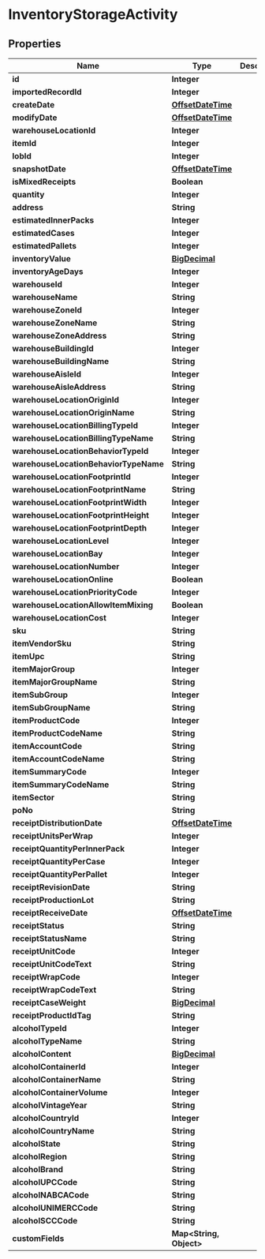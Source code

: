 
# InventoryStorageActivity

## Properties
Name | Type | Description | Notes
------------ | ------------- | ------------- | -------------
**id** | **Integer** |  |  [optional]
**importedRecordId** | **Integer** |  |  [optional]
**createDate** | [**OffsetDateTime**](OffsetDateTime.md) |  |  [optional]
**modifyDate** | [**OffsetDateTime**](OffsetDateTime.md) |  |  [optional]
**warehouseLocationId** | **Integer** |  |  [optional]
**itemId** | **Integer** |  |  [optional]
**lobId** | **Integer** |  | 
**snapshotDate** | [**OffsetDateTime**](OffsetDateTime.md) |  |  [optional]
**isMixedReceipts** | **Boolean** |  |  [optional]
**quantity** | **Integer** |  |  [optional]
**address** | **String** |  |  [optional]
**estimatedInnerPacks** | **Integer** |  |  [optional]
**estimatedCases** | **Integer** |  |  [optional]
**estimatedPallets** | **Integer** |  |  [optional]
**inventoryValue** | [**BigDecimal**](BigDecimal.md) |  |  [optional]
**inventoryAgeDays** | **Integer** |  |  [optional]
**warehouseId** | **Integer** |  |  [optional]
**warehouseName** | **String** |  |  [optional]
**warehouseZoneId** | **Integer** |  |  [optional]
**warehouseZoneName** | **String** |  |  [optional]
**warehouseZoneAddress** | **String** |  |  [optional]
**warehouseBuildingId** | **Integer** |  |  [optional]
**warehouseBuildingName** | **String** |  |  [optional]
**warehouseAisleId** | **Integer** |  |  [optional]
**warehouseAisleAddress** | **String** |  |  [optional]
**warehouseLocationOriginId** | **Integer** |  |  [optional]
**warehouseLocationOriginName** | **String** |  |  [optional]
**warehouseLocationBillingTypeId** | **Integer** |  |  [optional]
**warehouseLocationBillingTypeName** | **String** |  |  [optional]
**warehouseLocationBehaviorTypeId** | **Integer** |  |  [optional]
**warehouseLocationBehaviorTypeName** | **String** |  |  [optional]
**warehouseLocationFootprintId** | **Integer** |  |  [optional]
**warehouseLocationFootprintName** | **String** |  |  [optional]
**warehouseLocationFootprintWidth** | **Integer** |  |  [optional]
**warehouseLocationFootprintHeight** | **Integer** |  |  [optional]
**warehouseLocationFootprintDepth** | **Integer** |  |  [optional]
**warehouseLocationLevel** | **Integer** |  |  [optional]
**warehouseLocationBay** | **Integer** |  |  [optional]
**warehouseLocationNumber** | **Integer** |  |  [optional]
**warehouseLocationOnline** | **Boolean** |  |  [optional]
**warehouseLocationPriorityCode** | **Integer** |  |  [optional]
**warehouseLocationAllowItemMixing** | **Boolean** |  |  [optional]
**warehouseLocationCost** | **Integer** |  |  [optional]
**sku** | **String** |  |  [optional]
**itemVendorSku** | **String** |  |  [optional]
**itemUpc** | **String** |  |  [optional]
**itemMajorGroup** | **Integer** |  |  [optional]
**itemMajorGroupName** | **String** |  |  [optional]
**itemSubGroup** | **Integer** |  |  [optional]
**itemSubGroupName** | **String** |  |  [optional]
**itemProductCode** | **Integer** |  |  [optional]
**itemProductCodeName** | **String** |  |  [optional]
**itemAccountCode** | **String** |  |  [optional]
**itemAccountCodeName** | **String** |  |  [optional]
**itemSummaryCode** | **Integer** |  |  [optional]
**itemSummaryCodeName** | **String** |  |  [optional]
**itemSector** | **String** |  |  [optional]
**poNo** | **String** |  |  [optional]
**receiptDistributionDate** | [**OffsetDateTime**](OffsetDateTime.md) |  |  [optional]
**receiptUnitsPerWrap** | **Integer** |  |  [optional]
**receiptQuantityPerInnerPack** | **Integer** |  |  [optional]
**receiptQuantityPerCase** | **Integer** |  |  [optional]
**receiptQuantityPerPallet** | **Integer** |  |  [optional]
**receiptRevisionDate** | **String** |  |  [optional]
**receiptProductionLot** | **String** |  |  [optional]
**receiptReceiveDate** | [**OffsetDateTime**](OffsetDateTime.md) |  |  [optional]
**receiptStatus** | **String** |  |  [optional]
**receiptStatusName** | **String** |  |  [optional]
**receiptUnitCode** | **Integer** |  |  [optional]
**receiptUnitCodeText** | **String** |  |  [optional]
**receiptWrapCode** | **Integer** |  |  [optional]
**receiptWrapCodeText** | **String** |  |  [optional]
**receiptCaseWeight** | [**BigDecimal**](BigDecimal.md) |  |  [optional]
**receiptProductIdTag** | **String** |  |  [optional]
**alcoholTypeId** | **Integer** |  |  [optional]
**alcoholTypeName** | **String** |  |  [optional]
**alcoholContent** | [**BigDecimal**](BigDecimal.md) |  |  [optional]
**alcoholContainerId** | **Integer** |  |  [optional]
**alcoholContainerName** | **String** |  |  [optional]
**alcoholContainerVolume** | **Integer** |  |  [optional]
**alcoholVintageYear** | **String** |  |  [optional]
**alcoholCountryId** | **Integer** |  |  [optional]
**alcoholCountryName** | **String** |  |  [optional]
**alcoholState** | **String** |  |  [optional]
**alcoholRegion** | **String** |  |  [optional]
**alcoholBrand** | **String** |  |  [optional]
**alcoholUPCCode** | **String** |  |  [optional]
**alcoholNABCACode** | **String** |  |  [optional]
**alcoholUNIMERCCode** | **String** |  |  [optional]
**alcoholSCCCode** | **String** |  |  [optional]
**customFields** | **Map&lt;String, Object&gt;** |  |  [optional]



